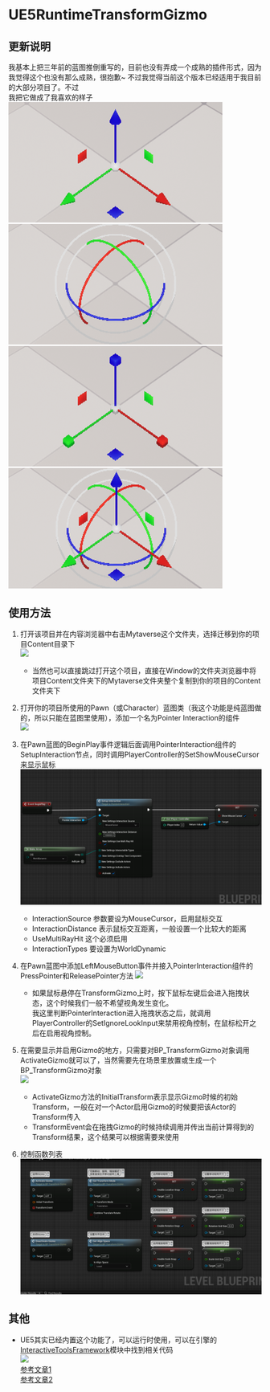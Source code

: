 # UE5RuntimeTransformGizmo

## 更新说明
我基本上把三年前的蓝图推倒重写的，目前也没有弄成一个成熟的插件形式，因为我觉得这个也没有那么成熟，很抱歉~ 不过我觉得当前这个版本已经适用于我目前的大部分项目了。不过  
我把它做成了我喜欢的样子   
![](Documentation/Images/visual_translate.png)  
![](Documentation/Images/visual_rotate.png)  
![](Documentation/Images/visual_scale.png)  
![](Documentation/Images/visual_combined.png)  


## 使用方法
1. 打开该项目并在内容浏览器中右击Mytaverse这个文件夹，选择迁移到你的项目Content目录下  
![](Documentation/Images/migrate_content.png)  
    - 当然也可以直接跳过打开这个项目，直接在Window的文件夹浏览器中将项目Content文件夹下的Mytaverse文件夹整个复制到你的项目的Content文件夹下

2. 打开你的项目所使用的Pawn（或Character）蓝图类（我这个功能是纯蓝图做的，所以只能在蓝图里使用），添加一个名为Pointer Interaction的组件  
![](Documentation/Images/add_component.gif)

3. 在Pawn蓝图的BeginPlay事件逻辑后面调用PointerInteraction组件的SetupInteraction节点，同时调用PlayerController的SetShowMouseCursor来显示鼠标  
![](Documentation/Images/pawn_beginplay.png)
    - InteractionSource 参数要设为MouseCursor，启用鼠标交互
    - InteractionDistance 表示鼠标交互距离，一般设置一个比较大的距离
    - UseMultiRayHit 这个必须启用
    - InteractionTypes 要设置为WorldDynamic

4. 在Pawn蓝图中添加LeftMouseButton事件并接入PointerInteraction组件的PressPointer和ReleasePointer方法
![](Documentation/Images/mouse_click.png)
    - 如果鼠标悬停在TransformGizmo上时，按下鼠标左键后会进入拖拽状态，这个时候我们一般不希望视角发生变化。  
    我这里判断PointerInteraction进入拖拽状态之后，就调用PlayerController的SetIgnoreLookInput来禁用视角控制，在鼠标松开之后在启用视角控制。

5. 在需要显示并启用Gizmo的地方，只需要对BP_TransformGizmo对象调用ActivateGizmo就可以了，当然需要先在场景里放置或生成一个BP_TransformGizmo对象  
![](Documentation/Images/activate_gizmo.png)  
    - ActivateGizmo方法的InitialTransform表示显示Gizmo时候的初始Transform，一般在对一个Actor启用Gizmo的时候要把该Actor的Transform传入
    - TransformEvent会在拖拽Gizmo的时候持续调用并传出当前计算得到的Transform结果，这个结果可以根据需要来使用

6. 控制函数列表
![](Documentation/Images/control_api.png)

## 其他
- UE5其实已经内置这个功能了，可以运行时使用，可以在引擎的[InteractiveToolsFramework](https://github.com/EpicGames/UnrealEngine/tree/release/Engine/Source/Runtime/InteractiveToolsFramework)模块中找到相关代码  
![](https://images.squarespace-cdn.com/content/v1/574f72911d07c08c97939643/1608324621401-5CLYGEIS5S5GF1CNNS0M/ToolsFrameworkDemo_Gizmo.png?format=300w)  
[参考文章1](https://www.gradientspace.com/tutorials/2022/6/1/the-interactive-tools-framework-in-ue5)  
[参考文章2](https://www.gradientspace.com/tutorials/2021/01/19/the-interactive-tools-framework-in-ue426)

